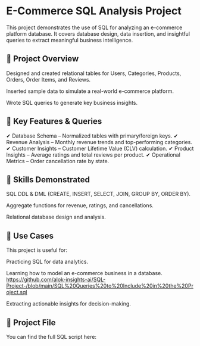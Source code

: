 # E-Commerce SQL Analysis Project

This project demonstrates the use of SQL for analyzing an e-commerce platform database. It covers database design, data insertion, and insightful queries to extract meaningful business intelligence.

## 🔹 Project Overview

Designed and created relational tables for Users, Categories, Products, Orders, Order Items, and Reviews.

Inserted sample data to simulate a real-world e-commerce platform.

Wrote SQL queries to generate key business insights.

## 🔹 Key Features & Queries

✔ Database Schema – Normalized tables with primary/foreign keys.
✔ Revenue Analysis – Monthly revenue trends and top-performing categories.
✔ Customer Insights – Customer Lifetime Value (CLV) calculation.
✔ Product Insights – Average ratings and total reviews per product.
✔ Operational Metrics – Order cancellation rate by state.

## 🔹 Skills Demonstrated

SQL DDL & DML (CREATE, INSERT, SELECT, JOIN, GROUP BY, ORDER BY).

Aggregate functions for revenue, ratings, and cancellations.

Relational database design and analysis.

## 🔹 Use Cases

This project is useful for:

Practicing SQL for data analytics.

Learning how to model an e-commerce business in a database.
https://github.com/alok-insights-ai/SQL-Project-/blob/main/SQL%20Queries%20to%20Include%20in%20the%20Project.sql

Extracting actionable insights for decision-making.

## 📂 Project File

You can find the full SQL script here:  

